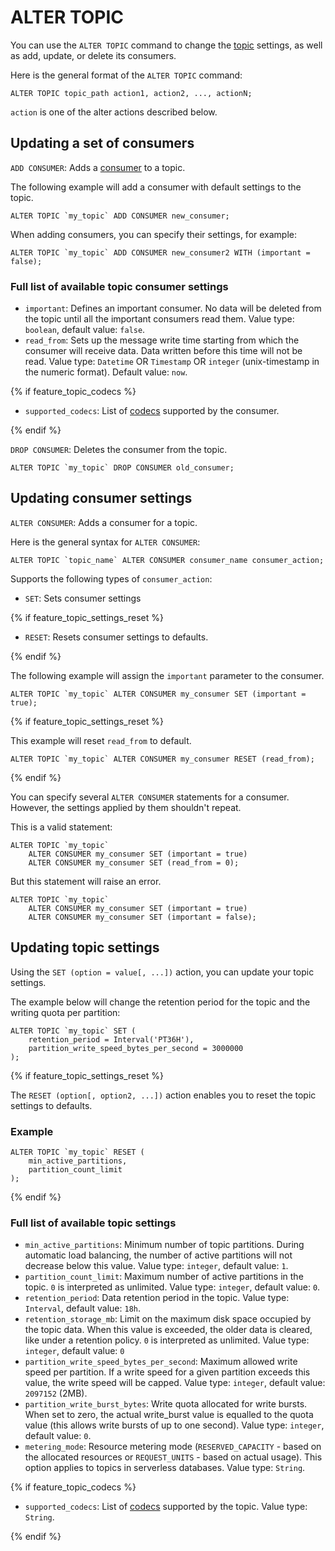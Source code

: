 # ALTER TOPIC

You can use the `ALTER TOPIC` command to change the [topic](../../../../concepts/topic) settings, as well as add, update, or delete its consumers.

Here is the general format of the `ALTER TOPIC` command:

```yql
ALTER TOPIC topic_path action1, action2, ..., actionN;
```

`action` is one of the alter actions described below.

## Updating a set of consumers

`ADD CONSUMER`: Adds a [consumer](../../../../concepts/topic#consumer) to a topic.

The following example will add a consumer with default settings to the topic.

```yql
ALTER TOPIC `my_topic` ADD CONSUMER new_consumer;
```

When adding consumers, you can specify their settings, for example:

```yql
ALTER TOPIC `my_topic` ADD CONSUMER new_consumer2 WITH (important = false);
```

### Full list of available topic consumer settings

* `important`: Defines an important consumer. No data will be deleted from the topic until all the important consumers read them. Value type: `boolean`, default value: `false`.
* `read_from`: Sets up the message write time starting from which the consumer will receive data. Data written before this time will not be read. Value type: `Datetime` OR `Timestamp` OR `integer` (unix-timestamp in the numeric format). Default value: `now`.

{% if feature_topic_codecs %}

* `supported_codecs`: List of [codecs](../../../../concepts/topic#message-codec) supported by the consumer.

{% endif %}

`DROP CONSUMER`: Deletes the consumer from the topic.

```yql
ALTER TOPIC `my_topic` DROP CONSUMER old_consumer;
```

## Updating consumer settings

`ALTER CONSUMER`: Adds a consumer for a topic.

Here is the general syntax for `ALTER CONSUMER`:

```yql
ALTER TOPIC `topic_name` ALTER CONSUMER consumer_name consumer_action;
```

Supports the following types of `consumer_action`:

* `SET`: Sets consumer settings

{% if feature_topic_settings_reset %}

* `RESET`: Resets consumer settings to defaults.

{% endif %}

The following example will assign the `important` parameter to the consumer.

```yql
ALTER TOPIC `my_topic` ALTER CONSUMER my_consumer SET (important = true);
```

{% if feature_topic_settings_reset %}

This example will reset `read_from` to default.

```yql
ALTER TOPIC `my_topic` ALTER CONSUMER my_consumer RESET (read_from);
```

{% endif %}

You can specify several `ALTER CONSUMER` statements for a consumer. However, the settings applied by them shouldn't
repeat.

This is a valid statement:

```yql
ALTER TOPIC `my_topic`
    ALTER CONSUMER my_consumer SET (important = true)
    ALTER CONSUMER my_consumer SET (read_from = 0);
```

But this statement will raise an error.

```yql
ALTER TOPIC `my_topic`
    ALTER CONSUMER my_consumer SET (important = true)
    ALTER CONSUMER my_consumer SET (important = false);
```

## Updating topic settings

Using the `SET (option = value[, ...])` action, you can update your topic settings.

The example below will change the retention period for the topic and the writing quota per partition:

```yql
ALTER TOPIC `my_topic` SET (
    retention_period = Interval('PT36H'),
    partition_write_speed_bytes_per_second = 3000000
);
```

{% if feature_topic_settings_reset %}

The `RESET (option[, option2, ...])` action enables you to reset the topic settings to defaults.

### Example

```yql
ALTER TOPIC `my_topic` RESET (
    min_active_partitions,
    partition_count_limit
);
```

{% endif %}

### Full list of available topic settings

* `min_active_partitions`: Minimum number of topic partitions. During automatic load balancing, the number of active partitions will not decrease below this value. Value type: `integer`, default value: `1`.
* `partition_count_limit`: Maximum number of active partitions in the topic. `0` is interpreted as unlimited. Value type: `integer`, default value: `0`.
* `retention_period`: Data retention period in the topic. Value type: `Interval`, default value: `18h`.
* `retention_storage_mb`: Limit on the maximum disk space occupied by the topic data. When this value is exceeded, the older data is cleared, like under a retention policy. `0` is interpreted as unlimited. Value type: `integer`, default value: `0`
* `partition_write_speed_bytes_per_second`: Maximum allowed write speed per partition. If a write speed for a given partition exceeds this value, the write speed will be capped. Value type: `integer`, default value: `2097152` (2MB).
* `partition_write_burst_bytes`: Write quota allocated for write bursts. When set to zero, the actual write_burst value is equalled to the quota value (this allows write bursts of up to one second). Value type: `integer`, default value: `0`.
* `metering_mode`: Resource metering mode (`RESERVED_CAPACITY` - based on the allocated resources or `REQUEST_UNITS` - based on actual usage). This option applies to topics in serverless databases. Value type: `String`.

{% if feature_topic_codecs %}

* `supported_codecs`: List of [codecs](../../../../concepts/topic#message-codec) supported by the topic. Value type: `String`.

{% endif %}
